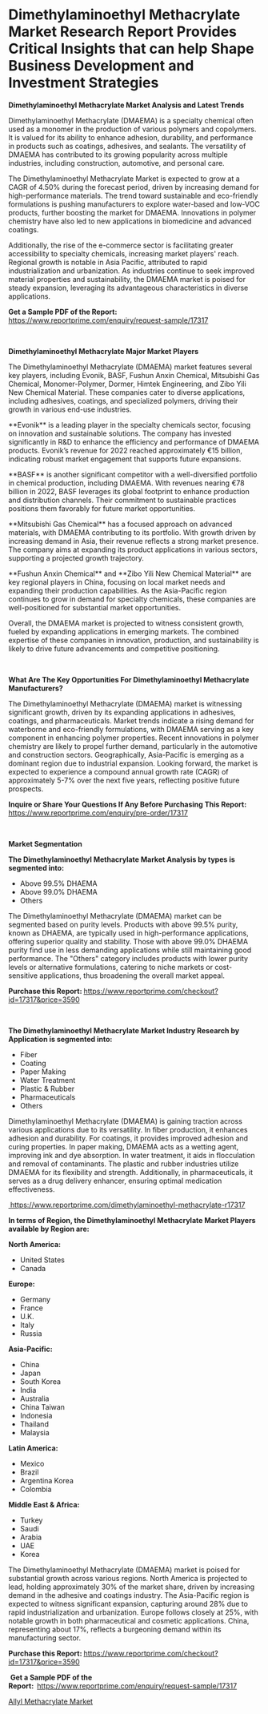 <p><h1>Dimethylaminoethyl Methacrylate Market Research Report Provides Critical Insights that can help Shape Business Development and Investment Strategies</h1></p><p><strong>Dimethylaminoethyl Methacrylate Market Analysis and Latest Trends</strong></p>
<p><p>Dimethylaminoethyl Methacrylate (DMAEMA) is a specialty chemical often used as a monomer in the production of various polymers and copolymers. It is valued for its ability to enhance adhesion, durability, and performance in products such as coatings, adhesives, and sealants. The versatility of DMAEMA has contributed to its growing popularity across multiple industries, including construction, automotive, and personal care.</p><p>The Dimethylaminoethyl Methacrylate Market is expected to grow at a CAGR of 4.50% during the forecast period, driven by increasing demand for high-performance materials. The trend toward sustainable and eco-friendly formulations is pushing manufacturers to explore water-based and low-VOC products, further boosting the market for DMAEMA. Innovations in polymer chemistry have also led to new applications in biomedicine and advanced coatings.</p><p>Additionally, the rise of the e-commerce sector is facilitating greater accessibility to specialty chemicals, increasing market players' reach. Regional growth is notable in Asia Pacific, attributed to rapid industrialization and urbanization. As industries continue to seek improved material properties and sustainability, the DMAEMA market is poised for steady expansion, leveraging its advantageous characteristics in diverse applications.</p></p>
<p><strong>Get a Sample PDF of the Report:&nbsp;</strong> <a href="https://www.reportprime.com/enquiry/request-sample/17317?utm_campaign=2233&utm_medium=2&utm_source=Github&utm_content=ia&utm_term=18032025&utm_id=dimethylaminoethyl-methacrylate">https://www.reportprime.com/enquiry/request-sample/17317</a></p>
<p>&nbsp;</p>
<p><strong>Dimethylaminoethyl Methacrylate Major Market Players</strong></p>
<p><p>The Dimethylaminoethyl Methacrylate (DMAEMA) market features several key players, including Evonik, BASF, Fushun Anxin Chemical, Mitsubishi Gas Chemical, Monomer-Polymer, Dormer, Himtek Engineering, and Zibo Yili New Chemical Material. These companies cater to diverse applications, including adhesives, coatings, and specialized polymers, driving their growth in various end-use industries.</p><p>**Evonik** is a leading player in the specialty chemicals sector, focusing on innovation and sustainable solutions. The company has invested significantly in R&D to enhance the efficiency and performance of DMAEMA products. Evonik’s revenue for 2022 reached approximately €15 billion, indicating robust market engagement that supports future expansions.</p><p>**BASF** is another significant competitor with a well-diversified portfolio in chemical production, including DMAEMA. With revenues nearing €78 billion in 2022, BASF leverages its global footprint to enhance production and distribution channels. Their commitment to sustainable practices positions them favorably for future market opportunities.</p><p>**Mitsubishi Gas Chemical** has a focused approach on advanced materials, with DMAEMA contributing to its portfolio. With growth driven by increasing demand in Asia, their revenue reflects a strong market presence. The company aims at expanding its product applications in various sectors, supporting a projected growth trajectory.</p><p>**Fushun Anxin Chemical** and **Zibo Yili New Chemical Material** are key regional players in China, focusing on local market needs and expanding their production capabilities. As the Asia-Pacific region continues to grow in demand for specialty chemicals, these companies are well-positioned for substantial market opportunities.</p><p>Overall, the DMAEMA market is projected to witness consistent growth, fueled by expanding applications in emerging markets. The combined expertise of these companies in innovation, production, and sustainability is likely to drive future advancements and competitive positioning.</p></p>
<p>&nbsp;</p>
<p><strong>What Are The Key Opportunities For Dimethylaminoethyl Methacrylate Manufacturers?</strong></p>
<p><p>The Dimethylaminoethyl Methacrylate (DMAEMA) market is witnessing significant growth, driven by its expanding applications in adhesives, coatings, and pharmaceuticals. Market trends indicate a rising demand for waterborne and eco-friendly formulations, with DMAEMA serving as a key component in enhancing polymer properties. Recent innovations in polymer chemistry are likely to propel further demand, particularly in the automotive and construction sectors. Geographically, Asia-Pacific is emerging as a dominant region due to industrial expansion. Looking forward, the market is expected to experience a compound annual growth rate (CAGR) of approximately 5-7% over the next five years, reflecting positive future prospects.</p></p>
<p><strong>Inquire or Share Your Questions If Any Before Purchasing This Report:</strong> <a href="https://www.reportprime.com/enquiry/pre-order/17317?utm_campaign=2233&utm_medium=2&utm_source=Github&utm_content=ia&utm_term=18032025&utm_id=dimethylaminoethyl-methacrylate">https://www.reportprime.com/enquiry/pre-order/17317</a></p>
<p>&nbsp;</p>
<p><strong>Market Segmentation</strong></p>
<p><strong>The Dimethylaminoethyl Methacrylate Market Analysis by types is segmented into:</strong></p>
<p><ul><li>Above 99.5% DHAEMA</li><li>Above 99.0% DHAEMA</li><li>Others</li></ul></p>
<p><p>The Dimethylaminoethyl Methacrylate (DMAEMA) market can be segmented based on purity levels. Products with above 99.5% purity, known as DHAEMA, are typically used in high-performance applications, offering superior quality and stability. Those with above 99.0% DHAEMA purity find use in less demanding applications while still maintaining good performance. The "Others" category includes products with lower purity levels or alternative formulations, catering to niche markets or cost-sensitive applications, thus broadening the overall market appeal.</p></p>
<p><strong>Purchase this Report:&nbsp;</strong><a href="https://www.reportprime.com/checkout?id=17317&price=3590&utm_campaign=2233&utm_medium=2&utm_source=Github&utm_content=ia&utm_term=18032025&utm_id=dimethylaminoethyl-methacrylate">https://www.reportprime.com/checkout?id=17317&price=3590</a></p>
<p>&nbsp;</p>
<p><strong>The Dimethylaminoethyl Methacrylate Market Industry Research by Application is segmented into:</strong></p>
<p><ul><li>Fiber</li><li>Coating</li><li>Paper Making</li><li>Water Treatment</li><li>Plastic & Rubber</li><li>Pharmaceuticals</li><li>Others</li></ul></p>
<p><p>Dimethylaminoethyl Methacrylate (DMAEMA) is gaining traction across various applications due to its versatility. In fiber production, it enhances adhesion and durability. For coatings, it provides improved adhesion and curing properties. In paper making, DMAEMA acts as a wetting agent, improving ink and dye absorption. In water treatment, it aids in flocculation and removal of contaminants. The plastic and rubber industries utilize DMAEMA for its flexibility and strength. Additionally, in pharmaceuticals, it serves as a drug delivery enhancer, ensuring optimal medication effectiveness.</p></p>
<p><a href="https://www.reportprime.com/dimethylaminoethyl-methacrylate-r17317?utm_campaign=2233&utm_medium=2&utm_source=Github&utm_content=ia&utm_term=18032025&utm_id=dimethylaminoethyl-methacrylate">&nbsp;https://www.reportprime.com/dimethylaminoethyl-methacrylate-r17317</a></p>
<p><strong>In terms of Region, the Dimethylaminoethyl Methacrylate Market Players available by Region are:</strong></p>
<p>
    <p> <strong> North America: </strong>
        <ul>
            <li>United States</li>
            <li>Canada</li>
        </ul>
        </p> 
    <p> <strong> Europe: </strong>
        <ul>
            <li>Germany</li>
            <li>France</li>
            <li>U.K.</li>
            <li>Italy</li>
            <li>Russia</li>
        </ul>
        </p> 
    <p> <strong> Asia-Pacific: </strong>
        <ul>
            <li>China</li>
            <li>Japan</li>
            <li>South Korea</li>
            <li>India</li>
            <li>Australia</li>
            <li>China Taiwan</li>
            <li>Indonesia</li>
            <li>Thailand</li>
            <li>Malaysia</li>
        </ul>
        </p> 
    <p> <strong> Latin America: </strong>
        <ul>
            <li>Mexico</li>
            <li>Brazil</li>
            <li>Argentina Korea</li>
            <li>Colombia</li>
        </ul>
        </p> 
    <p> <strong> Middle East & Africa: </strong>
        <ul>
            <li>Turkey</li>
            <li>Saudi</li>
            <li>Arabia</li>
            <li>UAE</li>
            <li>Korea</li>
        </ul>
    </p>
    </p>
<p><p>The Dimethylaminoethyl Methacrylate (DMAEMA) market is poised for substantial growth across various regions. North America is projected to lead, holding approximately 30% of the market share, driven by increasing demand in the adhesive and coatings industry. The Asia-Pacific region is expected to witness significant expansion, capturing around 28% due to rapid industrialization and urbanization. Europe follows closely at 25%, with notable growth in both pharmaceutical and cosmetic applications. China, representing about 17%, reflects a burgeoning demand within its manufacturing sector.</p></p>
<p><strong>Purchase this Report: </strong><a href="https://www.reportprime.com/checkout?id=17317&price=3590&utm_campaign=2233&utm_medium=2&utm_source=Github&utm_content=ia&utm_term=18032025&utm_id=dimethylaminoethyl-methacrylate">https://www.reportprime.com/checkout?id=17317&price=3590</a></p>
<p>&nbsp;<strong>Get a Sample PDF of the Report:&nbsp;&nbsp;</strong><a href="https://www.reportprime.com/enquiry/request-sample/17317?utm_campaign=2233&utm_medium=2&utm_source=Github&utm_content=ia&utm_term=18032025&utm_id=dimethylaminoethyl-methacrylate">https://www.reportprime.com/enquiry/request-sample/17317</a></p>
<p><strong></strong></p>
<p><p><a href="https://github.com/NarcisoFerry/Market-Research-Report-List-1/blob/main/allyl-methacrylate-market.md?utm_campaign=2233&utm_medium=2&utm_source=Github&utm_content=ia&utm_term=18032025&utm_id=dimethylaminoethyl-methacrylate">Allyl Methacrylate Market</a></p></p>